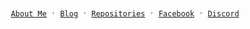 <pre><code><p align="center"><a href="//vdustr.github.io">About Me</a> ˑ <a href="//vdustr.github.io/blog">Blog</a> ˑ <a href="https://github.com/VdustR?tab=repositories&q=archived%3Afalse+fork%3Afalse">Repositories</a> ˑ <a href="//fb.me/vdustr">Facebook</a> ˑ <a href="//ganhuaking.tw/">Discord</a></p></code></pre>
